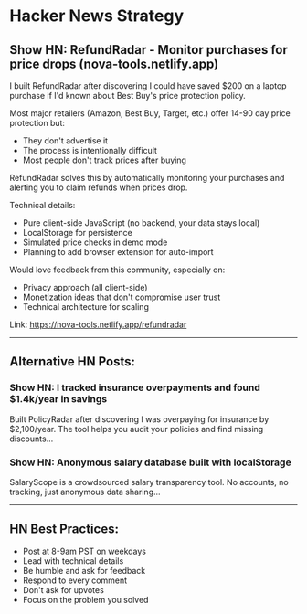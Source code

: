 # Hacker News Strategy

## Show HN: RefundRadar - Monitor purchases for price drops (nova-tools.netlify.app)

I built RefundRadar after discovering I could have saved $200 on a laptop purchase if I'd known about Best Buy's price protection policy.

Most major retailers (Amazon, Best Buy, Target, etc.) offer 14-90 day price protection but:
- They don't advertise it
- The process is intentionally difficult
- Most people don't track prices after buying

RefundRadar solves this by automatically monitoring your purchases and alerting you to claim refunds when prices drop.

Technical details:
- Pure client-side JavaScript (no backend, your data stays local)
- LocalStorage for persistence
- Simulated price checks in demo mode
- Planning to add browser extension for auto-import

Would love feedback from this community, especially on:
- Privacy approach (all client-side)
- Monetization ideas that don't compromise user trust
- Technical architecture for scaling

Link: https://nova-tools.netlify.app/refundradar

---

## Alternative HN Posts:

### Show HN: I tracked insurance overpayments and found $1.4k/year in savings

Built PolicyRadar after discovering I was overpaying for insurance by $2,100/year. The tool helps you audit your policies and find missing discounts...

### Show HN: Anonymous salary database built with localStorage

SalaryScope is a crowdsourced salary transparency tool. No accounts, no tracking, just anonymous data sharing...

---

## HN Best Practices:
- Post at 8-9am PST on weekdays
- Lead with technical details
- Be humble and ask for feedback
- Respond to every comment
- Don't ask for upvotes
- Focus on the problem you solved